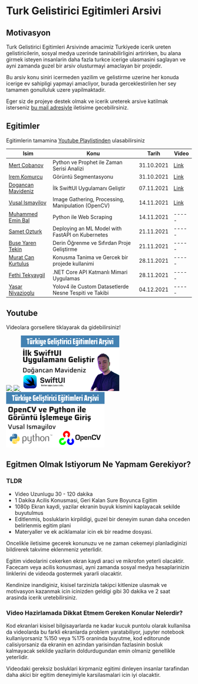 # Turk Gelistirici Egitimleri Arsivi

## Motivasyon

Turk Gelistirici Egitimleri Arsivinde amacimiz Turkiyede icerik ureten gelistiricilerin, sosyal medya uzerinde taninabilirligini artirirken, bu alana girmek isteyen insanlarin daha fazla turkce icerige ulasmasini saglayan ve ayni zamanda guzel bir arsiv olusturmayi amaclayan bir projedir.

Bu arsiv konu siniri icermeden yazilim ve gelistirme uzerine her konuda icerige ev sahipligi yapmayi amacliyor, burada gerceklestirilen her sey tamamen gonulluluk uzere yapilmaktadir. 

Eger siz de projeye destek olmak ve icerik ureterek arsive katilmak isterseniz [bu mail adresiyle](mailto:mertcobanov@gmail.com) iletisime gecebilirsiniz.


## Egitimler
Egitimlerin tamamina [Youtube Playlistinden](https://www.youtube.com/watch?v=XCj5tugcjHo&list=PLk54I7lqQSsbpShjcv3upA5LwMqyV9p27&ab_channel=MertCobanov) ulasabilirsiniz



| Isim                                                           | Konu                                               | Tarih      | Video                                                            |
| -------------------------------------------------------------- | -------------------------------------------------- | ---------- | ----------------------------------------------------------------------- |
| [Mert Cobanov](https://twitter.com/mertcobanov)                | Python ve Prophet ile Zaman Serisi Analizi         | 31.10.2021 | [Link](https://github.com/cobanov/time-series-analysis-prophet-youtube) |
| [Irem Komurcu ](https://twitter.com/iremkomurcu)               | Görüntü Segmentasyonu                              | 31.10.2021 | [Link](https://youtu.be/aUHoDeo3DFg)                                                                   |
| [Dogancan Mavideniz](https://twitter.com/dogancna)             | İlk SwiftUI Uygulamanı Geliştir                    | 07.11.2021 | [Link](https://youtu.be/Sn8jRej8M2I)                                                                   |
| [Vusal Ismayilov](https://github.com/woosal1337)               | Image Gathering, Processing, Manipulation (OpenCV) | 14.11.2021 | [Link](https://youtu.be/ytsvnQpyFZg)                                                                   |
| [Muhammed Emin Bal](https://www.youtube.com/c/MuhammedEminBal) | Python ile Web Scraping                            | 14.11.2021 | -----                                                                   |
| [Samet Ozturk ](https://twittr.com/samozcan)                   | Deploying an ML Model with FastAPI on Kubernetes   | 21.11.2021 | -----                                                                   |
| [Buse Yaren Tekin](https://youtube.com/buseyaren)              | Derin Öğrenme ve Sıfırdan Proje Geliştirme         | 21.11.2021 | -----                                                                   |
| [Murat Can Kurtulus](https://youtube.com/makermotion)          | Konusma Tanima ve Gercek bir projede kullanimi     | 28.11.2021 | -----                                                                   |
| [Fethi Tekyaygil](https://www.youtube.com/c/FethiTekyaygil)    | .NET Core API Katmanlı Mimari Uygulamas            | 28.11.2021 | -----                                                                   |
| [Yasar Niyazioglu](https://github.com/yasarniyazoglu)    | Yolov4 ile Custom Datasetlerde Nesne Tespiti ve Takibi   | 04.12.2021 | -----                                                                   |


## Youtube
Videolara gorsellere tiklayarak da gidebilirsiniz!
<p align="left"> 
  <a href='https://youtu.be/gX6nZ7IINu8'> 
    <img src="assets/mert.png" height=150px> 
  </a> 
  
  <a href='https://www.youtube.com/watch?v=aUHoDeo3DFg'> 
    <img src="assets/irem.png" height=150px> </img> 
  </a> 
  
  <a href='https://youtu.be/Sn8jRej8M2I'> 
    <img src="assets/dogancan.png" height=150px> </img> 
  </a> 
  
  <a href='https://youtu.be/ytsvnQpyFZg'> 
    <img src="assets/vusal.png" height=150px> </img> 
  </a> 
  
  
  </p>



## Egitmen Olmak Istiyorum Ne Yapmam Gerekiyor?


### TLDR

- Video Uzunlugu 30 - 120 dakika
- 1 Dakika Acilis Konusmasi, Geri Kalan Sure Boyunca Egitim
- 1080p Ekran kaydi, yazilar ekranin buyuk kismini kaplayacak sekilde buyutulmus
- Editlenmis, bosluklarin kirpildigi, guzel bir deneyim sunan daha onceden belirlenmis egitim plani
- Materyaller ve ek aciklamalar icin ek bir readme dosyasi.

Oncelikle iletisime gecerek konunuzu ve ne zaman cekemeyi planladiginizi bildirerek takvime eklenmeniz yeterlidir.

Egitim videolarini cekerken ekran kaydi araci ve mikrofon yeterli olacaktir. Facecam veya acilis konusmasi, ayni zamanda sosyal medya hesaplarinizin linklerini de videoda gostermek yararli olacaktir.

Kendinize inandiginiz, kisisel tarzinizla takipci kitlenize ulasmak ve motivasyon kazanmak icin icinizden geldigi gibi 30 dakika ve 2 saat arasinda icerik uretebilirsiniz. 

### Video Hazirlamada Dikkat Etmem Gereken Konular Nelerdir?

Kod ekranlari kisisel bilgisayarlarda ne kadar kucuk puntolu olarak kullanilsa da videolarda bu farkli ekranlarda problem yaratabiliyor, jupyter notebook kullaniyorsaniz %150 veya %175 oraninda buyutme, kod editorunde calisiyorsaniz da ekranin en azindan yarisindan fazlasinin bosluk kalmayacak sekilde yazilarin doldurdugundan emin olmaniz genellikle yeterlidir. 

Videodaki gereksiz bosluklari kirpmaniz egitimi dinleyen insanlar tarafindan daha akici bir egitim deneyimiyle karsilasmalari icin iyi olacaktir.





